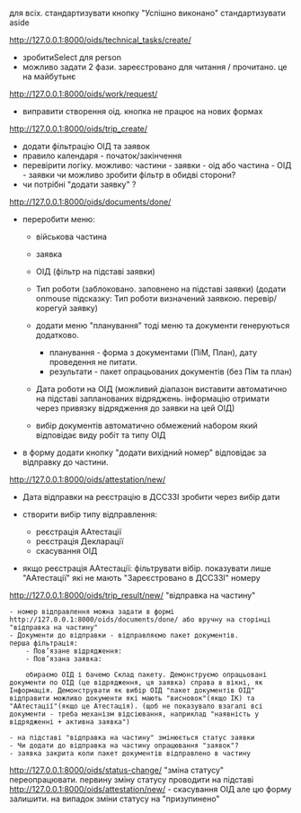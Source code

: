 для всіх. 
стандартизувати кнопку "Успішно виконано"
стандартизувати aside



http://127.0.0.1:8000/oids/technical_tasks/create/
- зробитиSelect для person
- можливо задати 2 фази. зареєстровано для читання / прочитано. це на майбутьнє 


http://127.0.0.1:8000/oids/work/request/
- виправити створення оід. кнопка не працює на нових формах

http://127.0.0.1:8000/oids/trip_create/
- додати фільтрацію ОІД та заявок 
- правило календаря - початок/закінчення  
- перевірити логіку. можливо:
    частини - заявки - оід 
    або 
    частина - ОІД - заявки
    чи можливо зробити фільтр в обидві сторони? 
- чи потрібні "додати заявку" ?


http://127.0.0.1:8000/oids/documents/done/
- переробити меню:
    - військова частина
    - заявка 
    - ОІД (фільтр на підставі заявки)
    - Тип роботи (заблоковано. заповнено на підставі заявки) (додати onmouse підсказку: Тип роботи визначений заявкою. перевір/корегуй заявку)
    - додати меню "планування" тоді меню та документи генеруються додатково.
        - планування - форма з документами (ПіМ, План), дату проведення не питати.
        - результати - пакет опрацьованих документів (без Пім та план)

    - Дата роботи на ОІД (можливий діапазон виставити автоматично на підставі запланованих відряджень. інформацію отримати через привязку відрядження до заявки на цей ОІД)
    - вибір документів автоматично обмежений набором який відповідає виду робіт та типу ОІД

- в форму додати кнопку "додати вихідний номер" відповідає за відправку до частини. 


http://127.0.0.1:8000/oids/attestation/new/
- Дата відправки на реєстрацію в ДССЗЗІ зробити через вибір дати
- створити вибір типу відправлення:
    - реєстрація ААтестації
    - реєстрація Декларації
    - скасування ОІД

- якщо реєстрація ААтестації:
    фільтрувати вібір. показувати лише "ААтестації" які не мають "Зареєстровано в ДССЗЗІ" номеру


 http://127.0.0.1:8000/oids/trip_result/new/ "відправка на частину" 
    
    - номер відправлення можна задати в формі http://127.0.0.1:8000/oids/documents/done/ або вручну на сторінці "відправка на частину" 
    - Документи до відправки - відправляємо пакет документів.
    перша фільтрація:
        - Пов’язане відрядження: 
        - Пов’язана заявка:

        обираємо ОІД і бачемо Склад пакету. Демонструємо опрацьовані документи по ОІД (це відрядження, ця заявка) справа в вікні, як Інформація. Демонструвати як вибір ОІД "пакет документів ОІД"  відправити можливо документи які мають "висновок"(якщо ІК) та "ААтестації"(якщо це Атестація). (щоб не показувало взагалі всі документи - треба механізм відсіювання, наприклад "наявність у відрядженні + активна заявка")

    - на підставі "відправка на частину" змінюється статус заявки
    - Чи додати до відправка на частину опрацювання "заявок"?
    - заявка закрита коли пакет документів відправлено в частину 


http://127.0.0.1:8000/oids/status-change/ "зміна статусу" 
переопрацювати.
первину зміну статусу проводити на підставі http://127.0.0.1:8000/oids/attestation/new/ - скасування ОІД
але цю форму залишити. на випадок зміни статусу на "призупинено"